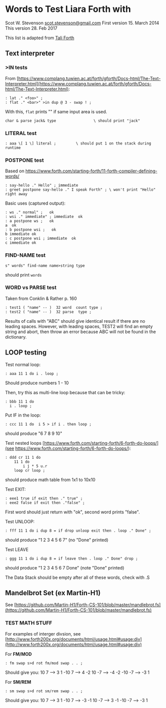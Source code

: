 # Words to Test Liara Forth with
Scot W. Stevenson <scot.stevenson@gmail.com>
First version 15. March 2014
This version 28. Feb 2017

This list is adapted from [Tali Forth](https://github.com/scotws/TaliForth)

## Text interpreter

### >IN tests

From
[https://www.complang.tuwien.ac.at/forth/gforth/Docs-html/The-Text-Interpreter.html](https://www.complang.tuwien.ac.at/forth/gforth/Docs-html/The-Text-Interpreter.html):
```
: lat ." <foo>" ;
: flat ." <bar>" >in dup @ 3 - swap ! ; 
```
With this, `flat` prints "<bar><foo>" if same input area is used.

```
char & parse jack& type                 \ should print "jack" 
```

### LITERAL test

```
: aaa \[ 1 \] literal ;         \ should put 1 on the stack during runtime
```


### POSTPONE test

Based on https://www.forth.com/starting-forth/11-forth-compiler-defining-words/
```
: say-hello ." Hello" ; immediate
: greet postpone say-hello ." I speak Forth" ; \ won't print "Hello" right away
```

Basic uses (captured output): 
```
: ws ." normal" ;   ok
: wsi ." immediate" ; immediate  ok
: a postpone ws ;   ok
a  ok
: b postpone wsi ;   ok
b immediate ok
: c postpone wsi ; immediate  ok
c immediate ok
```


### FIND-NAME test

```
s" words" find-name name>string type
``` 
should print `words`


### WORD vs PARSE test 

Taken from Conklin & Rather p. 160
```
: test1 ( "name" -- )  32 word  count type ; 
: test2 ( "name" -- )  32 parse  type ; 
```

Results of calls with "ABC" should give identical result if there are no
leading spaces. However, with leading spaces, TEST2 will find an empty string
and abort, then throw an error because ABC will not be found in the dictionary.


## LOOP testing

Test normal loop:
```
: aaa 11 1 do i . loop ;        
```
Should produce numbers 1 - 10

Then, try this as multi-line loop because that can be tricky:
```
: bbb 11 1 do 
  i . loop ; 
```

Put IF in the loop:
```
: ccc 11 1 do  i 5 > if i . then loop ; 
```
should produce "6 7 8 9 10"

Test nested loops [https://www.forth.com/starting-forth/6-forth-do-loops/](see https://www.forth.com/starting-forth/6-forth-do-loops/):
```
: ddd cr 11 1 do
    11 1 do 
        i j * 5 u.r 
    loop cr loop ;
```
should produce math table from 1x1 to 10x10

Test EXIT:
```
: eee1 true if exit then ." true" ; 
: eee2 false if exit then ."false" ; 
```
First word should just return with "ok", second word prints "false".

Test UNLOOP: 
```
: fff 11 1 do i dup 8 = if drop unloop exit then . loop ." Done" ; 
```
should produce "1 2 3 4 5 6 7" (no "Done" printed)

Test LEAVE
```
: ggg 11 1 do i dup 8 = if leave then . loop ." Done" drop ; 
```
should produce "1 2 3 4 5 6 7 Done" (note "Done" printed)

The Data Stack should be empty after all of these words, check with .S

## Mandelbrot Set (ex Martin-H1)

See
[https://github.com/Martin-H1/Forth-CS-101/blob/master/mandlebrot.fs](https://github.com/Martin-H1/Forth-CS-101/blob/master/mandlebrot.fs)


### TEST MATH STUFF

For examples of interger divsion, see
[http://www.forth200x.org/documents/html/usage.html#usage:div](http://www.forth200x.org/documents/html/usage.html#usage:div)

For **FM/MOD**
```
: fm swap s>d rot fm/mod swap . . ; 
```
Should give you: 
10 7 --> 3 1
-10 7 --> 4 -2 
10 -7 --> -4 -2
-10 -7 --> -3 1

For **SM/REM**
```
: sm swap s>d rot sm/rem swap . . ; 
```
Should give you: 
10 7 --> 3 1
-10 7 --> -3 -1 
10 -7 --> 3 -1
-10 -7 --> -3 1


